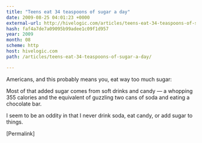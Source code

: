 ```yaml
---
title: "Teens eat 34 teaspoons of sugar a day"
date: 2009-08-25 04:01:23 +0000
external-url: http://hivelogic.com/articles/teens-eat-34-teaspoons-of-sugar-a-day/
hash: faf4a7de7a09095b99adee1c09f1d957
year: 2009
month: 08
scheme: http
host: hivelogic.com
path: /articles/teens-eat-34-teaspoons-of-sugar-a-day/

---
```


Americans, and this probably means you, eat way too much sugar:



Most of that added sugar comes from soft drinks and candy — a whopping 355 calories and the equivalent of guzzling two cans of soda and eating a chocolate bar.



I seem to be an oddity in that I never drink soda, eat candy, or add sugar to things.

[Permalink]

